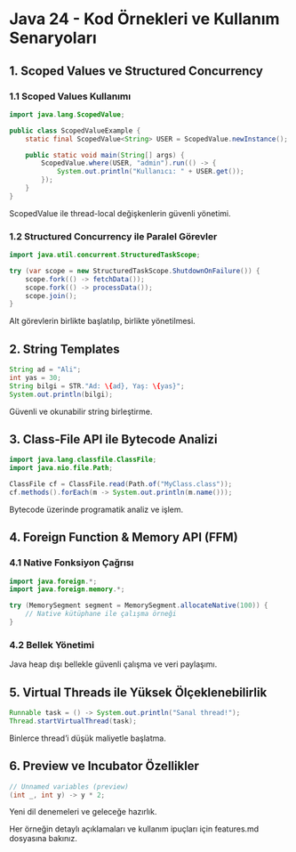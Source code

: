 # Java 24 - Kod Örnekleri ve Kullanım Senaryoları

## 1. Scoped Values ve Structured Concurrency

### 1.1 Scoped Values Kullanımı
```java
import java.lang.ScopedValue;

public class ScopedValueExample {
    static final ScopedValue<String> USER = ScopedValue.newInstance();

    public static void main(String[] args) {
        ScopedValue.where(USER, "admin").run(() -> {
            System.out.println("Kullanıcı: " + USER.get());
        });
    }
}
```
ScopedValue ile thread-local değişkenlerin güvenli yönetimi.

### 1.2 Structured Concurrency ile Paralel Görevler
```java
import java.util.concurrent.StructuredTaskScope;

try (var scope = new StructuredTaskScope.ShutdownOnFailure()) {
    scope.fork(() -> fetchData());
    scope.fork(() -> processData());
    scope.join();
}
```
Alt görevlerin birlikte başlatılıp, birlikte yönetilmesi.

## 2. String Templates
```java
String ad = "Ali";
int yas = 30;
String bilgi = STR."Ad: \{ad}, Yaş: \{yas}";
System.out.println(bilgi);
```
Güvenli ve okunabilir string birleştirme.

## 3. Class-File API ile Bytecode Analizi
```java
import java.lang.classfile.ClassFile;
import java.nio.file.Path;

ClassFile cf = ClassFile.read(Path.of("MyClass.class"));
cf.methods().forEach(m -> System.out.println(m.name()));
```
Bytecode üzerinde programatik analiz ve işlem.

## 4. Foreign Function & Memory API (FFM)

### 4.1 Native Fonksiyon Çağrısı
```java
import java.foreign.*;
import java.foreign.memory.*;

try (MemorySegment segment = MemorySegment.allocateNative(100)) {
    // Native kütüphane ile çalışma örneği
}
```

### 4.2 Bellek Yönetimi
Java heap dışı bellekle güvenli çalışma ve veri paylaşımı.

## 5. Virtual Threads ile Yüksek Ölçeklenebilirlik
```java
Runnable task = () -> System.out.println("Sanal thread!");
Thread.startVirtualThread(task);
```
Binlerce thread’i düşük maliyetle başlatma.

## 6. Preview ve Incubator Özellikler
```java
// Unnamed variables (preview)
(int _, int y) -> y * 2;
```
Yeni dil denemeleri ve geleceğe hazırlık.

Her örneğin detaylı açıklamaları ve kullanım ipuçları için features.md dosyasına bakınız.
